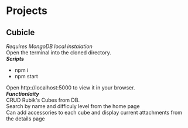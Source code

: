 # Projects

## Cubicle
*Requires MongoDB local instalation*<br>
Open the terminal into the cloned directory. <br>
***Scripts*** <br>
- npm i
- npm start <br>

Open http://localhost:5000 to view it in your browser.<br>
***Functionlaity*** <br>
CRUD Rubik's Cubes from DB.<br>
Search by name and difficuly level from the home page <br>
Can add accessories to each cube and display current attachments from the details page 


 
